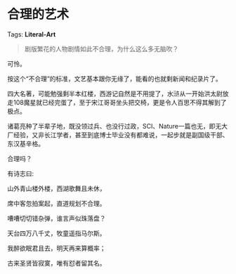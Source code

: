 # 合理的艺术

Tags: **Literal-Art**

> 剧版繁花的人物剧情如此不合理，为什么这么多无脑吹？



可怜。

按这个“不合理”的标准，文艺基本跟你无缘了，能看的也就剩新闻和纪录片了。

四大名著，可能勉强剩半本红楼，西游记自然是不用提了，水浒从一开始洪太尉放走108魔星就已经完蛋了，至于宋江哥哥坐头把交椅，更是令人百思不得其解到了极点。

诸葛亮种了半辈子地，既没领过兵、也没行过政，SCI、Nature一篇也无，即无大厂经验，又非长江学者，甚至到底博士毕业没有都难说，一起步就是副国级干部、东汉基辛格。

合理吗？

  


有诗志曰:

山外青山楼外楼，西湖歌舞且未休，

席中客忽拍案起，直道规划不合理。

嘈嘈切切错杂弹，谁言声似珠落盘？

天台四万八千丈，牧童遥指马尔斯。

我醉欲眠君且去，明天再来算概率；

古来圣贤皆寂寞，唯有怼者留其名。



